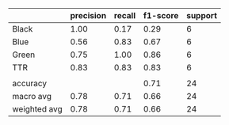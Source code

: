 |              | precision | recall | f1-score | support |
| ------------ | --------- | ------ | -------- | ------- |
| Black        | 1.00      | 0.17   | 0.29     | 6       |
| Blue         | 0.56      | 0.83   | 0.67     | 6       |
| Green        | 0.75      | 1.00   | 0.86     | 6       |
| TTR          | 0.83      | 0.83   | 0.83     | 6       |
|              |           |        |          |         |
| accuracy     |           |        | 0.71     | 24      |
| macro avg    | 0.78      | 0.71   | 0.66     | 24      |
| weighted avg | 0.78      | 0.71   | 0.66     | 24      |
